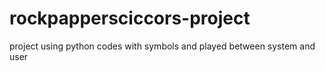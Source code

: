 # rockpappersciccors-project
project using python codes with symbols and played between system and user
